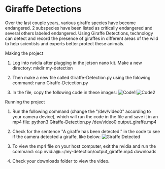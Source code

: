 # Giraffe Detections

Over the last couple years, various giraffe species have become endangered. 2 subspecies have been listed as critically endangered and several others labeled endangered. Using Giraffe Detections, technology can detect and record the presence of giraffes in different areas of the wild to help scientists and experts better protect these animals. 

Making the project
1. Log into nvidia after plugging in the jetson nano kit. Make a new directory:
   mkdir my-detection

2. Then make a new file called Giraffe-Detection.py using the folowing command: 
   nano Giraffe-Detection.py

3. In the file, copy the following code in these images:
   ![Code1](https://user-images.githubusercontent.com/111521162/185799849-4e8b81cd-455c-4d26-b08d-5d940c91c852.png)
   ![Code2](https://user-images.githubusercontent.com/111521162/185799869-53e61b2f-d8a8-479b-9360-5a862761d696.png)

Running the project
1. Run the following command (change the "/dev/video0" according to your camera device), which will run the code in the file and save it in an mp4 file:
   python3 Giraffe-Detection.py /dev/video0 output_giraffe.mp4

2. Check for the sentence "A giraffe has been detected." in the code to see if the camera detected a giraffe, like below:
   ![Giraffe Detected](https://user-images.githubusercontent.com/111521162/185800333b33dd9bc-8257-4a54-b420-77da8c841693.png)

3. To view the mp4 file on your host computer, exit the nvidia and run the command:
   scp nvidia@<type in your own>:~/my-detection/output_giraffe.mp4 downloads
   
4. Check your downloads folder to view the video.

